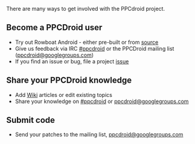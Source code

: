 There are many ways to get involved with the PPCdroid project.

## Become a PPCDroid user ##
  * Try out Rowboat Android - either pre-built or from [source](Source.md)
  * Give us feedback via IRC [#ppcdroid](http://webchat.freenode.net/?channels=ppcdroid) or the PPCDroid mailing list (ppcdroid@googlegroups.com)
  * If you find an issue or bug, file a project [issue](http://code.google.com/p/ppcdroid/issues/entry)

## Share your PPCDroid knowledge ##
  * Add [Wiki](http://code.google.com/p/ppcdroid/wiki/) articles or edit existing topics
  * Share your knowledge on [#ppcdroid](http://webchat.freenode.net/?channels=ppcdroid) or [ppcdroid@googlegroups.com](mailto:ppcdroid@googlegroups.com)

## Submit code ##
  * Send your patches to the mailing list, [ppcdroid@googlegroups.com](mailto:ppcdroid@googlegroups.com)